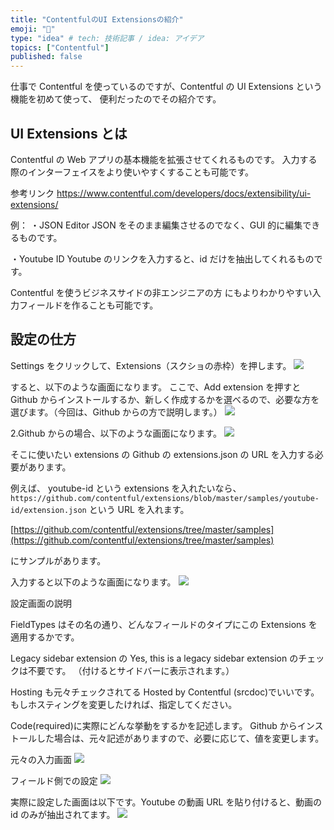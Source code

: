 ```yaml
---
title: "ContentfulのUI Extensionsの紹介"
emoji: "💭"
type: "idea" # tech: 技術記事 / idea: アイデア
topics: ["Contentful"]
published: false
---
```


仕事で Contentful を使っているのですが、Contentful の UI Extensions という機能を初めて使って、
便利だったのでその紹介です。

## UI Extensions とは

Contentful の Web アプリの基本機能を拡張させてくれるものです。
入力する際のインターフェイスをより使いやすくすることも可能です。

参考リンク
https://www.contentful.com/developers/docs/extensibility/ui-extensions/

例：
・JSON Editor
JSON をそのまま編集させるのでなく、GUI 的に編集できるものです。

・Youtube ID
Youtube のリンクを入力すると、id だけを抽出してくれるものです。

Contentful を使うビジネスサイドの非エンジニアの方
にもよりわかりやすい入力フィールドを作ることも可能です。

## 設定の仕方

Settings をクリックして、Extensions（スクショの赤枠）を押します。
![](https://storage.googleapis.com/zenn-user-upload/5f4c9daa4000-20220106.png)

すると、以下のような画面になります。
ここで、Add extension を押すと Github からインストールするか、新しく作成するかを選べるので、必要な方を選びます。（今回は、Github からの方で説明します。）
![](https://storage.googleapis.com/zenn-user-upload/b5e5b225928b-20220106.png)

2.Github からの場合、以下のような画面になります。
![](https://storage.googleapis.com/zenn-user-upload/6431119ac555-20220107.png)

そこに使いたい extensions の Github の extensions.json の URL を入力する必要があります。

例えば、
youtube-id という extensions を入れたいなら、
`https://github.com/contentful/extensions/blob/master/samples/youtube-id/extension.json`
という URL を入れます。

[https://github.com/contentful/extensions/tree/master/samples](https://github.com/contentful/extensions/tree/master/samples)

にサンプルがあります。

入力すると以下のような画面になります。
![](https://storage.googleapis.com/zenn-user-upload/28795cc9d6fa-20220107.png)

設定画面の説明

FieldTypes はその名の通り、どんなフィールドのタイプにこの Extensions を適用するかです。

Legacy sidebar extension の Yes, this is a legacy sidebar extension のチェックは不要です。
（付けるとサイドバーに表示されます。）

Hosting も元々チェックされてる Hosted by Contentful (srcdoc)でいいです。
もしホスティングを変更したければ、指定してください。

Code(required)に実際にどんな挙動をするかを記述します。
Github からインストールした場合は、元々記述がありますので、必要に応じて、値を変更します。

元々の入力画面
![](https://storage.googleapis.com/zenn-user-upload/56e5349bbbe0-20220114.png)

フィールド側での設定
![](https://storage.googleapis.com/zenn-user-upload/d83c9eca3e42-20220115.png)

実際に設定した画面は以下です。Youtube の動画 URL を貼り付けると、動画の id のみが抽出されてます。
![](https://storage.googleapis.com/zenn-user-upload/70a24efd489e-20220116.gif)
